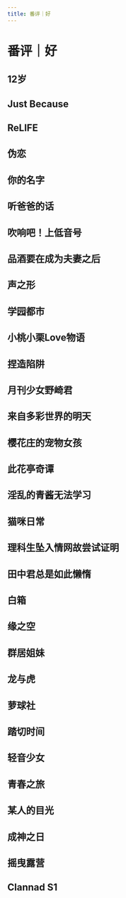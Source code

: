 ```yaml
---
title: 番评｜好
---
```


# 番评｜好

## 12岁
## Just Because
## ReLIFE
## 伪恋
## 你的名字
## 听爸爸的话
## 吹响吧！上低音号
## 品酒要在成为夫妻之后
## 声之形
## 学园都市
## 小桃小栗Love物语
## 捏造陷阱
## 月刊少女野崎君
## 来自多彩世界的明天
## 樱花庄的宠物女孩
## 此花亭奇谭
## 淫乱的青酱无法学习
## 猫咪日常
## 理科生坠入情网故尝试证明
## 田中君总是如此懒惰
## 白箱
## 缘之空
## 群居姐妹
## 龙与虎
## 萝球社
## 踏切时间
## 轻音少女
## 青春之旅
## 某人的目光
## 成神之日
## 摇曳露营
## Clannad S1
